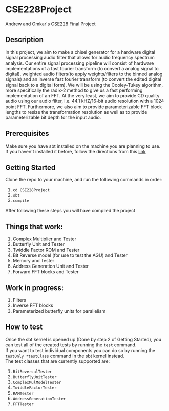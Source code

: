 # CSE228Project
Andrew and Omkar's CSE228 Final Project
## Description
In this project, we aim to make a chisel generator for a hardware digital signal processing audio filter that allows for audio frequency spectrum analysis. Our entire signal processing pipeline will consist of hardware implementations of a fast fourier transform (to convert a analog signal to digital), weighted audio filters(to apply weights/filters to the binned analog signals) and an inverse fast fourier transform (to convert the edited digital signal back to a digital form). We will be using the Cooley-Tukey algorithm, more specifically the radix-2 method to give us a fast performing implementation of an FFT. At the very least, we aim to provide CD quality audio using our audio filter, i.e. 44.1 kHZ/16-bit audio resolution with a 1024 point FFT. Furthermore, we also aim to provide parameterizable FFT block lengths to resize the transformation resolution as well as to provide parameterizable bit depth for the input audio.
## Prerequisites
Make sure you have sbt installed on the machine you are planning to use.\
If you haven't installed it before, follow the directions from this [link](https://www.scala-sbt.org/1.x/docs/Setup.html)
## Getting Started
Clone the repo to your machine, and run the following commands in order:
1. `cd CSE228Project`
2. `sbt`
3. `compile`

After following these steps you will have compiled the project

## Things that work:
1. Complex Multiplier and Tester
2. Butterfly Unit and Tester
3. Twiddle Factor ROM and Tester
4. Bit Reverse model (for use to test the AGU) and Tester
5. Memory and Tester
6. Address Generation Unit and Tester
7. Forward FFT blocks and Tester

## Work in progress:
1. Filters
2. Inverse FFT blocks
3. Parameterized butterfly units for parallelism

## How to test
Once the sbt kernel is opened up (Done by step 2 of Getting Started), you can test all of the created tests by running the `test` command.\
If you want to test individual components you can do so by running the `testOnly *testClass` command in the sbt kernel instead.\
The test classes that are currently supported are:
1. `BitReversalTester`
2. `ButterflyUnitTester`
3. `ComplexMulModelTester`
4. `TwiddleFactorTester`
5. `RAMTester`
6. `AddressGenerationTester`
7. `FFTTester`
